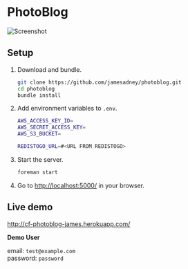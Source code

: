 # PhotoBlog

![Screenshot](http://i.imgur.com/b2zc44z.png)

## Setup

1. Download and bundle.

    ```bash
    git clone https://github.com/jamesadney/photoblog.git
    cd photoblog
    bundle install
    ```
    
2. Add environment variables to `.env`.

    ```bash
    AWS_ACCESS_KEY_ID=
    AWS_SECRET_ACCESS_KEY=
    AWS_S3_BUCKET=
    
    REDISTOGO_URL=#<URL FROM REDISTOGO>
    ```

3. Start the server.

    ```bash
    foreman start
    ```
    
4. Go to [http://localhost:5000/](http://localhost:5000/) in your browser.

## Live demo

http://cf-photoblog-james.herokuapp.com/

**Demo User**

email: `test@example.com`  
password: `password`
